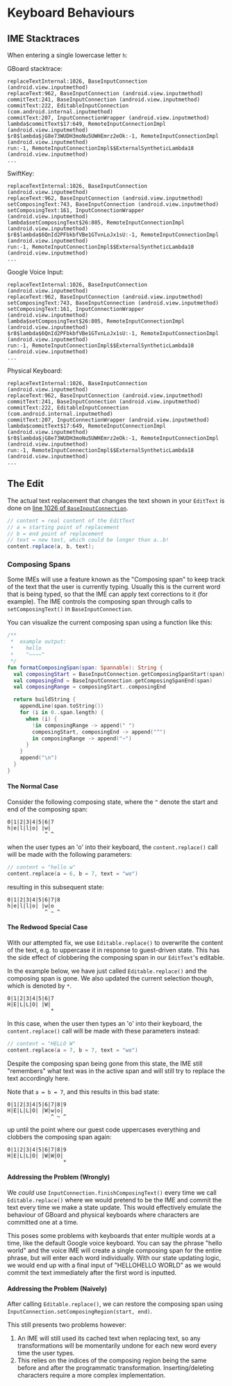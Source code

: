 # Keyboard Behaviours

## IME Stacktraces

When entering a single lowercase letter `h`:

GBoard stacktrace:

```
replaceTextInternal:1026, BaseInputConnection (android.view.inputmethod)
replaceText:962, BaseInputConnection (android.view.inputmethod)
commitText:241, BaseInputConnection (android.view.inputmethod)
commitText:222, EditableInputConnection (com.android.internal.inputmethod)
commitText:207, InputConnectionWrapper (android.view.inputmethod)
lambda$commitText$17:649, RemoteInputConnectionImpl (android.view.inputmethod)
$r8$lambda$jG8e73WUDH3moNu5UWHEmrz2eOk:-1, RemoteInputConnectionImpl (android.view.inputmethod)
run:-1, RemoteInputConnectionImpl$$ExternalSyntheticLambda18 (android.view.inputmethod)
...
```

SwiftKey:

```
replaceTextInternal:1026, BaseInputConnection (android.view.inputmethod)
replaceText:962, BaseInputConnection (android.view.inputmethod)
setComposingText:743, BaseInputConnection (android.view.inputmethod)
setComposingText:161, InputConnectionWrapper (android.view.inputmethod)
lambda$setComposingText$26:805, RemoteInputConnectionImpl (android.view.inputmethod)
$r8$lambda$6QnId2PFbkbfVBe1GTvnLoJx1sU:-1, RemoteInputConnectionImpl (android.view.inputmethod)
run:-1, RemoteInputConnectionImpl$$ExternalSyntheticLambda10 (android.view.inputmethod)
...
```

Google Voice Input:

```
replaceTextInternal:1026, BaseInputConnection (android.view.inputmethod)
replaceText:962, BaseInputConnection (android.view.inputmethod)
setComposingText:743, BaseInputConnection (android.view.inputmethod)
setComposingText:161, InputConnectionWrapper (android.view.inputmethod)
lambda$setComposingText$26:805, RemoteInputConnectionImpl (android.view.inputmethod)
$r8$lambda$6QnId2PFbkbfVBe1GTvnLoJx1sU:-1, RemoteInputConnectionImpl (android.view.inputmethod)
run:-1, RemoteInputConnectionImpl$$ExternalSyntheticLambda10 (android.view.inputmethod)
...
```

Physical Keyboard:

```
replaceTextInternal:1026, BaseInputConnection (android.view.inputmethod)
replaceText:962, BaseInputConnection (android.view.inputmethod)
commitText:241, BaseInputConnection (android.view.inputmethod)
commitText:222, EditableInputConnection (com.android.internal.inputmethod)
commitText:207, InputConnectionWrapper (android.view.inputmethod)
lambda$commitText$17:649, RemoteInputConnectionImpl (android.view.inputmethod)
$r8$lambda$jG8e73WUDH3moNu5UWHEmrz2eOk:-1, RemoteInputConnectionImpl (android.view.inputmethod)
run:-1, RemoteInputConnectionImpl$$ExternalSyntheticLambda18 (android.view.inputmethod)
...
```

## The Edit

The actual text replacement that changes the text shown in your `EditText` is done on [line 1026
of `BaseInputConnection`](BaseInputConnection.java:1026).

```java
// content = real content of the EditText
// a = starting point of replacement
// b = end point of replacement
// text = new text, which could be longer than a..b!
content.replace(a, b, text);
```

### Composing Spans

Some IMEs will use a feature known as the "Composing span" to keep track of the text that the user
is currently typing. Usually this is the current word that is being typed, so that the IME can apply
text corrections to it (for example). The IME controls the composing span through calls
to `setComposingText()` in `BaseInputConnection`.

You can visualize the current composing span using a function like this:

```kotlin
/**
 *  example output:
 *    hello
 *    ^~~~~^
 */
fun formatComposingSpan(span: Spannable): String {
  val composingStart = BaseInputConnection.getComposingSpanStart(span)
  val composingEnd = BaseInputConnection.getComposingSpanEnd(span)
  val composingRange = composingStart..composingEnd

  return buildString {
    appendLine(span.toString())
    for (i in 0..span.length) {
      when (i) {
        !in composingRange -> append(" ")
        composingStart, composingEnd -> append("^")
        in composingRange -> append("~")
      }
    }
    append("\n")
  }
}
```

#### The Normal Case

Consider the following composing state, where the `^` denote the start and end of the composing
span:

```
0|1|2|3|4|5|6|7
h|e|l|l|o| |w|
            ^ ^
```

when the user types an 'o' into their keyboard, the `content.replace()` call will be made with the
following parameters:

```kotlin
// content = "hello w"
content.replace(a = 6, b = 7, text = "wo")
```

resulting in this subsequent state:

```
0|1|2|3|4|5|6|7|8
h|e|l|l|o| |w|o
            ^ ~ ^
```

#### The Redwood Special Case

With our attempted fix, we use `Editable.replace()` to overwrite the content of the text, e.g. to
uppercase it in response to guest-driven state. This has the side effect of clobbering the composing
span in our `EditText`'s editable.

In the example below, we have just called `Editable.replace()` and the composing span is gone.
We also updated the current selection though, which is denoted by `*`.

```
0|1|2|3|4|5|6|7
H|E|L|L|O| |W|
              *
```

In this case, when the user then types an 'o' into their keyboard, the `content.replace()` call will
be made with these parameters instead:

```kotlin
// content = "HELLO W"
content.replace(a = 7, b = 7, text = "wo")
```

Despite the composing span being gone from this state, the IME still "remembers" what text was in
the active span and will still try to replace the text accordingly here.

Note that `a = b = 7`, and this results in this bad state:

```
0|1|2|3|4|5|6|7|8|9
H|E|L|L|O| |W|w|o|
              ^ ~ ^
```

up until the point where our guest code uppercases everything and clobbers the composing span again:

```
0|1|2|3|4|5|6|7|8|9
H|E|L|L|O| |W|W|O|
                  *
```

#### Addressing the Problem (Wrongly)

We _could_ use `InputConnection.finishComposingText()` every time we call `Editable.replace()` where
we would pretend to be the IME and commit the text every time we make a state update. This would
effectively emulate the behaviour of GBoard and physical keyboards where characters are committed
one at a time.

This poses some problems with keyboards that enter multiple words at a time, like the default Google
voice keyboard. You can say the phrase "hello world" and the voice IME will create a single
composing span for the entire phrase, but will enter each word individually. With our state updating
logic, we would end up with a final input of "HELLOHELLO WORLD" as we would commit the text
immediately after the first word is inputted.

#### Addressing the Problem (Naively)

After calling `Editable.replace()`, we can restore the composing span
using `InputConnection.setComposingRegion(start, end)`.

This still presents two problems however:

1. An IME will still used its cached text when replacing text, so any transformations will be
   momentarily undone for each new word every time the user types.
2. This relies on the indices of the composing region being the same before and after the
   programmatic transformation. Inserting/deleting characters require a more complex implementation.
